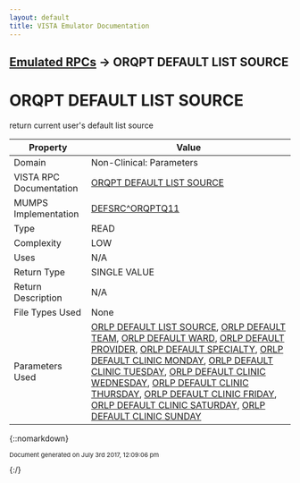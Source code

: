 ```yaml
---
layout: default
title: VISTA Emulator Documentation
---
```


## [Emulated RPCs](TableOfContents) &#8594; ORQPT DEFAULT LIST SOURCE
# ORQPT DEFAULT LIST SOURCE

return current user's default list source

Property | Value
--- | ---
Domain | Non-Clinical: Parameters
VISTA RPC Documentation | [ORQPT DEFAULT LIST SOURCE](../VISTARPC/ORQPT_DEFAULT_LIST_SOURCE)
MUMPS Implementation | [DEFSRC^ORQPTQ11](http://code.osehra.org/dox/Routine_ORQPTQ11_source.html)
Type | READ
Complexity | LOW
Uses | N/A
Return Type | SINGLE VALUE
Return Description | N/A
File Types Used | None
Parameters Used | [ORLP DEFAULT LIST SOURCE](../Parameters/ORLP_DEFAULT_LIST_SOURCE), [ORLP DEFAULT TEAM](../Parameters/ORLP_DEFAULT_TEAM), [ORLP DEFAULT WARD](../Parameters/ORLP_DEFAULT_WARD), [ORLP DEFAULT PROVIDER](../Parameters/ORLP_DEFAULT_PROVIDER), [ORLP DEFAULT SPECIALTY](../Parameters/ORLP_DEFAULT_SPECIALTY), [ORLP DEFAULT CLINIC MONDAY](../Parameters/ORLP_DEFAULT_CLINIC_MONDAY), [ORLP DEFAULT CLINIC TUESDAY](../Parameters/ORLP_DEFAULT_CLINIC_TUESDAY), [ORLP DEFAULT CLINIC WEDNESDAY](../Parameters/ORLP_DEFAULT_CLINIC_WEDNESDAY), [ORLP DEFAULT CLINIC THURSDAY](../Parameters/ORLP_DEFAULT_CLINIC_THURSDAY), [ORLP DEFAULT CLINIC FRIDAY](../Parameters/ORLP_DEFAULT_CLINIC_FRIDAY), [ORLP DEFAULT CLINIC SATURDAY](../Parameters/ORLP_DEFAULT_CLINIC_SATURDAY), [ORLP DEFAULT CLINIC SUNDAY](../Parameters/ORLP_DEFAULT_CLINIC_SUNDAY)


{::nomarkdown} <br/><p style="font-size: 11px">Document generated on July 3rd 2017, 12:09:06 pm</p>{:/}